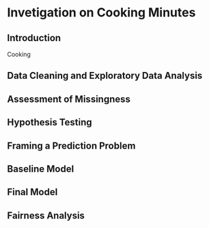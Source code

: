 # Invetigation on Cooking Minutes
## Introduction
Cooking
## Data Cleaning and Exploratory Data Analysis

## Assessment of Missingness

## Hypothesis Testing

## Framing a Prediction Problem

## Baseline Model

## Final Model

## Fairness Analysis

